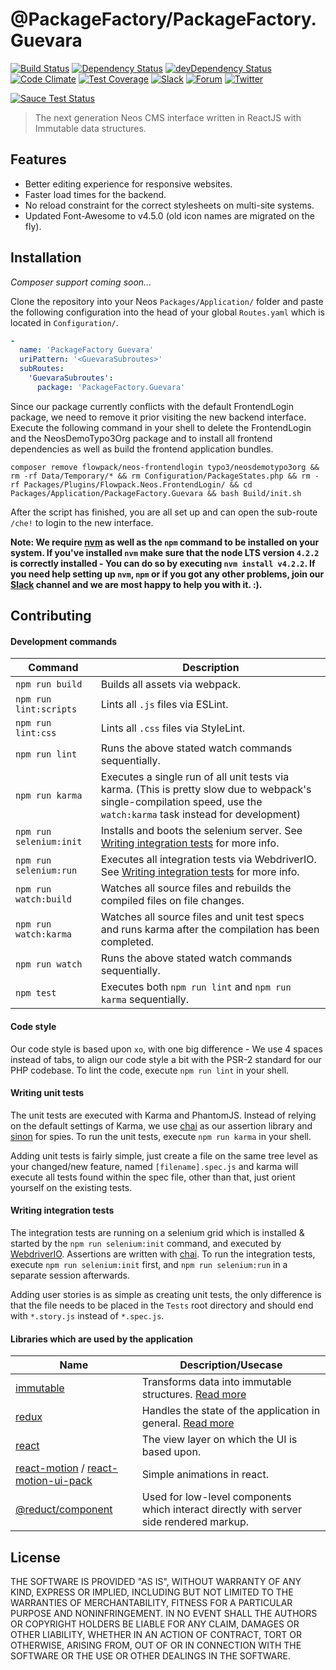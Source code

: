 # @PackageFactory/PackageFactory.Guevara
[![Build Status](https://travis-ci.org/PackageFactory/PackageFactory.Guevara.svg?branch=master)](https://travis-ci.org/PackageFactory/PackageFactory.Guevara) [![Dependency Status](https://david-dm.org/PackageFactory/PackageFactory.Guevara.svg)](https://david-dm.org/PackageFactory/PackageFactory.Guevara) [![devDependency Status](https://david-dm.org/PackageFactory/PackageFactory.Guevara/dev-status.svg)](https://david-dm.org/PackageFactory/PackageFactory.Guevara#info=devDependencies&view=table)
[![Code Climate](https://codeclimate.com/github/PackageFactory/PackageFactory.Guevara/badges/gpa.svg)](https://codeclimate.com/github/PackageFactory/PackageFactory.Guevara)
[![Test Coverage](https://codeclimate.com/github/PackageFactory/PackageFactory.Guevara/badges/coverage.svg)](https://codeclimate.com/github/PackageFactory/PackageFactory.Guevara/coverage) [![Slack](http://slack.neos.io/badge.svg)](http://slack.neos.io) [![Forum](https://img.shields.io/badge/forum-Discourse-39c6ff.svg)](https://discuss.neos.io/) [![Twitter](https://img.shields.io/twitter/follow/neoscms.svg?style=social)](https://twitter.com/NeosCMS)

[![Sauce Test Status](https://saucelabs.com/browser-matrix/inkdpixels.svg)](https://saucelabs.com/u/inkdpixels)

> The next generation Neos CMS interface written in ReactJS with Immutable data structures.


## Features
* Better editing experience for responsive websites.
* Faster load times for the backend.
* No reload constraint for the correct stylesheets on multi-site systems.
* Updated Font-Awesome to v4.5.0 (old icon names are migrated on the fly).


## Installation
*Composer support coming soon...*

Clone the repository into your Neos `Packages/Application/` folder and paste the following configuration into the head of your global `Routes.yaml` which is located in `Configuration/`.
```yaml
-
  name: 'PackageFactory Guevara'
  uriPattern: '<GuevaraSubroutes>'
  subRoutes:
    'GuevaraSubroutes':
      package: 'PackageFactory.Guevara'
```

Since our package currently conflicts with the default FrontendLogin package, we need to remove it prior visiting the new backend interface.
Execute the following command in your shell to delete the FrontendLogin and the NeosDemoTypo3Org package and to install all frontend dependencies as well as build the frontend application bundles.
```
composer remove flowpack/neos-frontendlogin typo3/neosdemotypo3org && rm -rf Data/Temporary/* && rm Configuration/PackageStates.php && rm -rf Packages/Plugins/Flowpack.Neos.FrontendLogin/ && cd Packages/Application/PackageFactory.Guevara && bash Build/init.sh
```

After the script has finished, you are all set up and can open the sub-route `/che!` to login to the new interface.

__Note: We require [nvm](https://github.com/creationix/nvm#install-script) as well as the `npm` command to be installed on your system.
If you've installed `nvm` make sure that the node LTS version `4.2.2` is correctly installed - You can do so by executing `nvm install v4.2.2`.
If you need help setting up `nvm`, `npm` or if you got any other problems, join our [Slack](https://neos-project.slack.com/) channel and we are most happy to help you with it. :).__


## Contributing

#### Development commands
| Command         | Description                    |
| --------------- | ------------------------------ |
| `npm run build` | Builds all assets via webpack. |
| `npm run lint:scripts`  | Lints all `.js` files via ESLint. |
| `npm run lint:css`  | Lints all `.css` files via StyleLint. |
| `npm run lint`  | Runs the above stated watch commands sequentially. |
| `npm run karma` | Executes a single run of all unit tests via karma. (This is pretty slow due to webpack's single-compilation speed, use the `watch:karma` task instead for development) |
| `npm run selenium:init` | Installs and boots the selenium server. See [Writing integration tests](#integration-tests) for more info. |
| `npm run selenium:run` | Executes all integration tests via WebdriverIO. See [Writing integration tests](#integration-tests) for more info. |
| `npm run watch:build`  | Watches all source files and rebuilds the compiled files on file changes. |
| `npm run watch:karma`  | Watches all source files and unit test specs and runs karma after the compilation has been completed. |
| `npm run watch`  | Runs the above stated watch commands sequentially. |
| `npm test`  | Executes both `npm run lint` and `npm run karma` sequentially. |

#### Code style
Our code style is based upon `xo`, with one big difference - We use 4 spaces instead of tabs, to align our code style a bit with the PSR-2 standard for our PHP codebase. To lint the code, execute `npm run lint` in your shell.

#### Writing unit tests
The unit tests are executed with Karma and PhantomJS.
Instead of relying on the default settings of Karma, we use [chai](http://chaijs.com/) as our assertion library and
[sinon](http://sinonjs.org/) for spies. To run the unit tests, execute `npm run karma` in your shell.

Adding unit tests is fairly simple, just create a file on the same tree level as your changed/new feature, named `[filename].spec.js` and karma will execute all tests found within the spec file, other than that, just orient yourself on the existing tests.

#### <a name="integration-tests"></a> Writing integration tests
The integration tests are running on a selenium grid which is installed & started by the `npm run selenium:init` command,
and executed by [WebdriverIO](http://webdriver.io/). Assertions are written with [chai](http://chaijs.com/).
To run the integration tests, execute `npm run selenium:init` first, and `npm run selenium:run` in a separate session afterwards.

Adding user stories is as simple as creating unit tests, the only difference is that the file needs to be placed in the `Tests` root directory and should end with `*.story.js` instead of `*.spec.js`.

#### Libraries which are used by the application
| Name          | Description/Usecase          |
| ------------- | ---------------------------- |
| [immutable](https://facebook.github.io/immutable-js/) | Transforms data into immutable structures. [Read more](http://jlongster.com/Using-Immutable-Data-Structures-in-JavaScript) |
| [redux](https://github.com/rackt/redux) | Handles the state of the application in general. [Read more](http://www.jchapron.com/2015/08/14/getting-started-with-redux/) |
| [react](https://facebook.github.io/react/) | The view layer on which the UI is based upon. |
| [react-motion](https://github.com/chenglou/react-motion) / [react-motion-ui-pack](https://github.com/souporserious/react-motion-ui-pack) | Simple animations in react. |
| [@reduct/component](https://github.com/reduct/component) | Used for low-level components which interact directly with server side rendered markup. |


## License
THE SOFTWARE IS PROVIDED "AS IS", WITHOUT WARRANTY OF ANY KIND, EXPRESS OR
IMPLIED, INCLUDING BUT NOT LIMITED TO THE WARRANTIES OF MERCHANTABILITY,
FITNESS FOR A PARTICULAR PURPOSE AND NONINFRINGEMENT. IN NO EVENT SHALL THE
AUTHORS OR COPYRIGHT HOLDERS BE LIABLE FOR ANY CLAIM, DAMAGES OR OTHER
LIABILITY, WHETHER IN AN ACTION OF CONTRACT, TORT OR OTHERWISE, ARISING FROM,
OUT OF OR IN CONNECTION WITH THE SOFTWARE OR THE USE OR OTHER DEALINGS IN
THE SOFTWARE.
